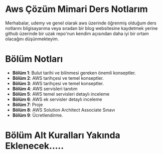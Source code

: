 # Aws Çözüm Mimari Ders Notlarım

Merhabalar, udemy ve genel olarak aws üzerinde öğrenmiş olduğum ders notlarını bilgisayarıma veya sıradan bir blog websitesine kaydetmek yerine github üzerinde bir uzak repo'nun kendim açısından daha iyi bir ortam olacağını düşünmekteyim.  

# Bölüm Notları 

 - **Bölüm 1**: Bulut tarihi ve bilinmesi gereken önemli  konseptler.
 - **Bölüm 2**: AWS tarihçesi ve temel konseptler.
 - **Bölüm 3**: AWS tarihçesi ve temel konseptler.
 - **Bölüm 4**: AWS servisleri tanıtım
 - **Bölüm 5**: AWS temel servisleri detaylı inceleme
 - **Bölüm 6**: AWS ek servisler detaylı inceleme
 - **Bölüm 7**: Proje
 - **Bölüm 8**: AWS Solution Architect Associate Sınavı
 - **Bölüm 9**: Ücretlendirme.
# Bölüm Alt Kuralları Yakında Eklenecek.....



 


